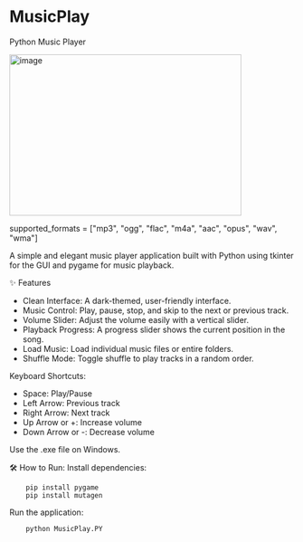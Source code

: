 # MusicPlay

Python Music Player

<img width="410" height="285" alt="image" src="https://github.com/user-attachments/assets/69edccc5-3b5f-4341-8ed9-08689f6b13da" />

supported_formats = ["mp3", "ogg", "flac", "m4a", "aac", "opus", "wav", "wma"]

A simple and elegant music player application built with Python using tkinter for the GUI and pygame for music playback.


✨ Features
- Clean Interface: A dark-themed, user-friendly interface.
- Music Control: Play, pause, stop, and skip to the next or previous track.
- Volume Slider: Adjust the volume easily with a vertical slider.
- Playback Progress: A progress slider shows the current position in the song.
- Load Music: Load individual music files or entire folders.
- Shuffle Mode: Toggle shuffle to play tracks in a random order.


Keyboard Shortcuts:


- Space: Play/Pause
- Left Arrow: Previous track
- Right Arrow: Next track
- Up Arrow or +: Increase volume
- Down Arrow or -: Decrease volume

Use the .exe file on Windows.

🛠️ How to Run:
Install dependencies:

        pip install pygame
        pip install mutagen

Run the application:

        python MusicPlay.PY
